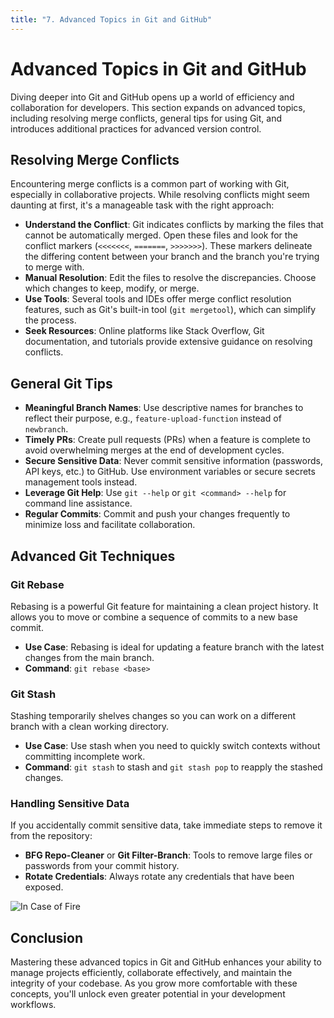 ```yaml
---
title: "7. Advanced Topics in Git and GitHub"
---
```


# Advanced Topics in Git and GitHub

Diving deeper into Git and GitHub opens up a world of efficiency and collaboration for developers. This section expands on advanced topics, including resolving merge conflicts, general tips for using Git, and introduces additional practices for advanced version control.

## Resolving Merge Conflicts

Encountering merge conflicts is a common part of working with Git, especially in collaborative projects. While resolving conflicts might seem daunting at first, it's a manageable task with the right approach:

- **Understand the Conflict**: Git indicates conflicts by marking the files that cannot be automatically merged. Open these files and look for the conflict markers (`<<<<<<<`, `=======`, `>>>>>>>`). These markers delineate the differing content between your branch and the branch you're trying to merge with.
- **Manual Resolution**: Edit the files to resolve the discrepancies. Choose which changes to keep, modify, or merge.
- **Use Tools**: Several tools and IDEs offer merge conflict resolution features, such as Git's built-in tool (`git mergetool`), which can simplify the process.
- **Seek Resources**: Online platforms like Stack Overflow, Git documentation, and tutorials provide extensive guidance on resolving conflicts.

## General Git Tips

- **Meaningful Branch Names**: Use descriptive names for branches to reflect their purpose, e.g., `feature-upload-function` instead of `newbranch`.
- **Timely PRs**: Create pull requests (PRs) when a feature is complete to avoid overwhelming merges at the end of development cycles.
- **Secure Sensitive Data**: Never commit sensitive information (passwords, API keys, etc.) to GitHub. Use environment variables or secure secrets management tools instead.
- **Leverage Git Help**: Use `git --help` or `git <command> --help` for command line assistance.
- **Regular Commits**: Commit and push your changes frequently to minimize loss and facilitate collaboration.

## Advanced Git Techniques

### Git Rebase

Rebasing is a powerful Git feature for maintaining a clean project history. It allows you to move or combine a sequence of commits to a new base commit.

- **Use Case**: Rebasing is ideal for updating a feature branch with the latest changes from the main branch.
- **Command**: `git rebase <base>`

### Git Stash

Stashing temporarily shelves changes so you can work on a different branch with a clean working directory.

- **Use Case**: Use stash when you need to quickly switch contexts without committing incomplete work.
- **Command**: `git stash` to stash and `git stash pop` to reapply the stashed changes.

### Handling Sensitive Data

If you accidentally commit sensitive data, take immediate steps to remove it from the repository:

- **BFG Repo-Cleaner** or **Git Filter-Branch**: Tools to remove large files or passwords from your commit history.
- **Rotate Credentials**: Always rotate any credentials that have been exposed.

![In Case of Fire](https://github.com/Capstone-Template-orginisation/website-template/assets/41245110/e2a2b4da-316c-4874-ada6-b341c7030b91)

## Conclusion

Mastering these advanced topics in Git and GitHub enhances your ability to manage projects efficiently, collaborate effectively, and maintain the integrity of your codebase. As you grow more comfortable with these concepts, you'll unlock even greater potential in your development workflows.
